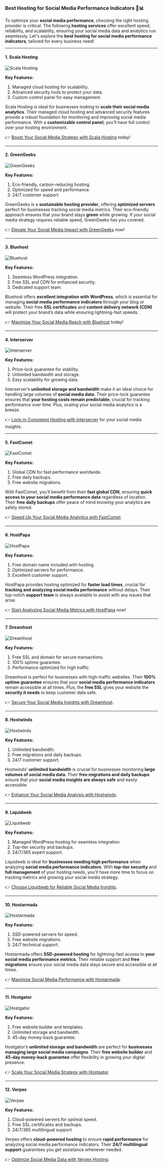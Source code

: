 ### Best Hosting for Social Media Performance Indicators 🚀📊

To optimize your **social media performance**, choosing the right hosting provider is critical. The following **hosting services** offer excellent speed, reliability, and scalability, ensuring your social media data and analytics run seamlessly. Let's explore the **best hosting for social media performance indicators**, tailored for every business need!

---

#### 1. Scala Hosting 
![Scala Hosting](https://i.imgur.com/uJ5JIK3.png "Scala Web Hosting")

**Key Features:**
1. Managed cloud hosting for scalability.
2. Advanced security tools to protect your data.
3. Custom control panel for easy management.

Scala Hosting is ideal for businesses looking to **scale their social media analytics**. Their managed cloud hosting and advanced security features provide a robust foundation for monitoring and improving social media performance. With a **customizable control panel**, you’ll have full control over your hosting environment.

👉 [Boost Your Social Media Strategy with Scala Hosting](https://snipitx.com/scala-jy) today!

---

#### 2. GreenGeeks
![GreenGeeks](https://i.imgur.com/eEwuntu.jpg "GreenGeeks Hosting")

**Key Features:**
1. Eco-friendly, carbon-reducing hosting.
2. Optimized for speed and performance.
3. 24/7 customer support.

GreenGeeks is a **sustainable hosting provider**, offering **optimized servers** perfect for businesses tracking social media metrics. Their eco-friendly approach ensures that your brand stays **green** while growing. If your social media strategy requires reliable speed, GreenGeeks has you covered.

👉 [Elevate Your Social Media Impact with GreenGeeks](https://snipitx.com/greengeeks-jy) now!

---

#### 3. Bluehost
![Bluehost](https://i.imgur.com/PasFF9E.jpeg "Bluehost Hosting")

**Key Features:**
1. Seamless WordPress integration.
2. Free SSL and CDN for enhanced security.
3. Dedicated support team.

Bluehost offers **excellent integration with WordPress**, which is essential for managing **social media performance indicators** through your blog or website. Their free **SSL certificates** and **content delivery network (CDN)** will protect your brand’s data while ensuring lightning-fast speeds.

👉 [Maximize Your Social Media Reach with Bluehost](https://snipitx.com/bluehost-jy) today!

---

#### 4. Interserver
![Interserver](https://i.imgur.com/OM5dOEW.jpeg "Interserver Hosting")

**Key Features:**
1. Price-lock guarantee for stability.
2. Unlimited bandwidth and storage.
3. Easy scalability for growing data.

Interserver’s **unlimited storage and bandwidth** make it an ideal choice for handling large volumes of **social media data**. Their price-lock guarantee ensures that **your hosting costs remain predictable**, crucial for tracking performance over time. Plus, scaling your social media analytics is a breeze.

👉 [Lock-in Consistent Hosting with Interserver](https://snipitx.com/interserver-jy) for your social media insights.

---

#### 5. FastComet
![FastComet](https://i.imgur.com/7qgXuWp.png "FastComet Hosting")

**Key Features:**
1. Global CDN for fast performance worldwide.
2. Free daily backups.
3. Free website migrations.

With FastComet, you’ll benefit from their **fast global CDN**, ensuring **quick access to your social media performance data** regardless of location. Their **free daily backups** offer peace of mind knowing your analytics are safely stored.

👉 [Speed Up Your Social Media Analytics with FastComet](https://snipitx.com/fastcomet-jy).

---

#### 6. HostPapa
![HostPapa](https://i.imgur.com/ouDTkvl.jpeg "HostPapa Hosting")

**Key Features:**
1. Free domain name included with hosting.
2. Optimized servers for performance.
3. Excellent customer support.

HostPapa provides hosting optimized for **faster load times**, crucial for **tracking and analyzing social media performance** without delays. Their top-notch **support team** is always available to assist with any issues that arise.

👉 [Start Analyzing Social Media Metrics with HostPapa](https://snipitx.com/hostpapa-jy) now!

---

#### 7. Dreamhost
![Dreamhost](https://i.imgur.com/rXIg8ip.jpeg "Dreamhost Hosting")

**Key Features:**
1. Free SSL and domain for secure transactions.
2. 100% uptime guarantee.
3. Performance optimized for high traffic.

Dreamhost is perfect for businesses with high-traffic websites. Their **100% uptime guarantee** ensures that your **social media performance indicators** remain accessible at all times. Plus, the **free SSL** gives your website the **security it needs** to keep customer data safe.

👉 [Secure Your Social Media Insights with Dreamhost](https://snipitx.com/dreamhost-jy).

---

#### 8. Hostwinds
![Hostwinds](https://i.imgur.com/53aSNXx.jpeg "Hostwinds Hosting")

**Key Features:**
1. Unlimited bandwidth.
2. Free migrations and daily backups.
3. 24/7 customer support.

Hostwinds’ **unlimited bandwidth** is crucial for businesses monitoring **large volumes of social media data**. Their **free migrations and daily backups** ensure that your **social media insights are always safe** and easily accessible.

👉 [Enhance Your Social Media Analysis with Hostwinds](https://snipitx.com/hostwinds-jy).

---

#### 9. Liquidweb
![Liquidweb](https://i.imgur.com/4IvT9SC.jpeg "Liquidweb Hosting")

**Key Features:**
1. Managed WordPress hosting for seamless integration.
2. Top-tier security and backups.
3. 24/7/365 expert support.

Liquidweb is ideal for **businesses needing high performance** when analyzing **social media performance indicators**. With **top-tier security** and **full management** of your hosting needs, you’ll have more time to focus on tracking metrics and growing your social media strategy.

👉 [Choose Liquidweb for Reliable Social Media Insights](https://snipitx.com/liquidweb-jy).

---

#### 10. Hostarmada
![Hostarmada](https://i.imgur.com/KFbdf3o.jpeg "Hostarmada Hosting")

**Key Features:**
1. SSD-powered servers for speed.
2. Free website migrations.
3. 24/7 technical support.

Hostarmada offers **SSD-powered hosting** for lightning-fast access to **your social media performance metrics**. Their reliable support and **free migrations** ensure your social media data stays secure and accessible at all times.

👉 [Maximize Social Media Performance with Hostarmada](https://snipitx.com/hostarmada-jy).

---

#### 11. Hostgator
![Hostgator](https://i.imgur.com/BcVkH57.jpeg "Hostgator Hosting")

**Key Features:**
1. Free website builder and templates.
2. Unlimited storage and bandwidth.
3. 45-day money-back guarantee.

Hostgator’s **unlimited storage and bandwidth** are perfect for **businesses managing large social media campaigns**. Their **free website builder** and **45-day money-back guarantee** offer flexibility in growing your digital presence.

👉 [Scale Your Social Media Strategy with Hostgator](https://snipitx.com/hostgator-jy).

---

#### 12. Verpex
![Verpex](https://i.imgur.com/6x5LhiS.jpeg "Verpex Hosting")

**Key Features:**
1. Cloud-powered servers for optimal speed.
2. Free SSL certificates and backups.
3. 24/7/365 multilingual support.

Verpex offers **cloud-powered hosting** to ensure **rapid performance** for analyzing social media performance indicators. Their **24/7 multilingual support** guarantees you get assistance whenever needed.

👉 [Optimize Social Media Data with Verpex Hosting](https://snipitx.com/verpex-jy).

